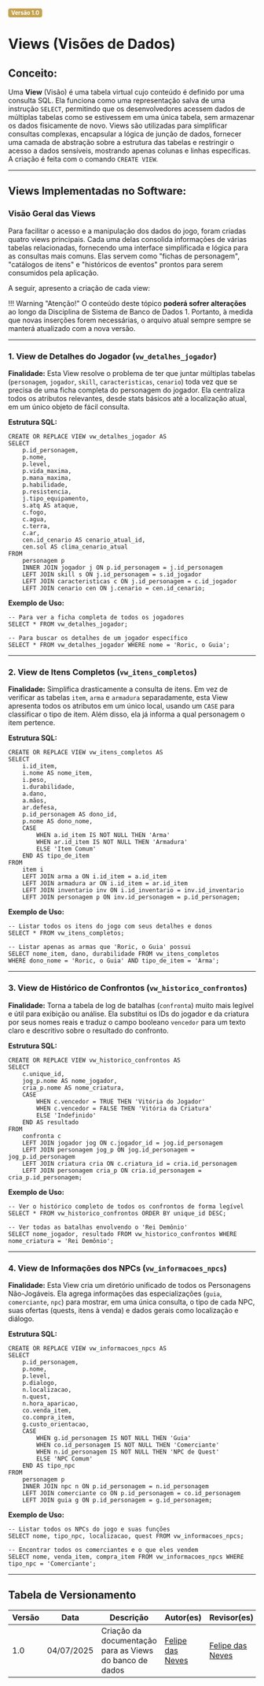 <span style="background-color:#c5a352; color:white; font-size:0.8em; font-weight: bold; padding:2px 6px; border-radius:4px;">Versão 1.0</span>

# Views (Visões de Dados)

## Conceito:

Uma **View** (Visão) é uma tabela virtual cujo conteúdo é definido por uma consulta SQL. Ela funciona como uma representação salva de uma instrução `SELECT`, permitindo que os desenvolvedores acessem dados de múltiplas tabelas como se estivessem em uma única tabela, sem armazenar os dados fisicamente de novo. Views são utilizadas para simplificar consultas complexas, encapsular a lógica de junção de dados, fornecer uma camada de abstração sobre a estrutura das tabelas e restringir o acesso a dados sensíveis, mostrando apenas colunas e linhas específicas. A criação é feita com o comando `CREATE VIEW`.

-----

## Views Implementadas no Software:

### **Visão Geral das Views**

Para facilitar o acesso e a manipulação dos dados do jogo, foram criadas quatro views principais. Cada uma delas consolida informações de várias tabelas relacionadas, fornecendo uma interface simplificada e lógica para as consultas mais comuns. Elas servem como "fichas de personagem", "catálogos de itens" e "históricos de eventos" prontos para serem consumidos pela aplicação.

A seguir, apresento a criação de cada view:

!!! Warning "Atenção!"
    O conteúdo deste tópico **poderá sofrer alterações** ao longo da Disciplina de Sistema de Banco de Dados 1. Portanto, à medida que novas inserções forem necessárias, o arquivo atual sempre sempre se manterá atualizado com a nova versão.

-----

### **1. View de Detalhes do Jogador (`vw_detalhes_jogador`)**

**Finalidade:**
Esta View resolve o problema de ter que juntar múltiplas tabelas (`personagem`, `jogador`, `skill`, `caracteristicas`, `cenario`) toda vez que se precisa de uma ficha completa do personagem do jogador. Ela centraliza todos os atributos relevantes, desde stats básicos até a localização atual, em um único objeto de fácil consulta.

**Estrutura SQL:**

```postgres
CREATE OR REPLACE VIEW vw_detalhes_jogador AS
SELECT
    p.id_personagem,
    p.nome,
    p.level,
    p.vida_maxima,
    p.mana_maxima,
    p.habilidade,
    p.resistencia,
    j.tipo_equipamento,
    s.atq AS ataque,
    c.fogo,
    c.agua,
    c.terra,
    c.ar,
    cen.id_cenario AS cenario_atual_id,
    cen.sol AS clima_cenario_atual
FROM
    personagem p
    INNER JOIN jogador j ON p.id_personagem = j.id_personagem
    LEFT JOIN skill s ON j.id_personagem = s.id_jogador
    LEFT JOIN caracteristicas c ON j.id_personagem = c.id_jogador
    LEFT JOIN cenario cen ON j.cenario = cen.id_cenario;
```

**Exemplo de Uso:**

```postgres
-- Para ver a ficha completa de todos os jogadores
SELECT * FROM vw_detalhes_jogador;

-- Para buscar os detalhes de um jogador específico
SELECT * FROM vw_detalhes_jogador WHERE nome = 'Roric, o Guia';
```

-----

### **2. View de Itens Completos (`vw_itens_completos`)**

**Finalidade:**
Simplifica drasticamente a consulta de itens. Em vez de verificar as tabelas `item`, `arma` e `armadura` separadamente, esta View apresenta todos os atributos em um único local, usando um `CASE` para classificar o tipo de item. Além disso, ela já informa a qual personagem o item pertence.

**Estrutura SQL:**

```postgres
CREATE OR REPLACE VIEW vw_itens_completos AS
SELECT
    i.id_item,
    i.nome AS nome_item,
    i.peso,
    i.durabilidade,
    a.dano,
    a.mãos,
    ar.defesa,
    p.id_personagem AS dono_id,
    p.nome AS dono_nome,
    CASE
        WHEN a.id_item IS NOT NULL THEN 'Arma'
        WHEN ar.id_item IS NOT NULL THEN 'Armadura'
        ELSE 'Item Comum'
    END AS tipo_de_item
FROM
    item i
    LEFT JOIN arma a ON i.id_item = a.id_item
    LEFT JOIN armadura ar ON i.id_item = ar.id_item
    LEFT JOIN inventario inv ON i.id_inventario = inv.id_inventario
    LEFT JOIN personagem p ON inv.id_personagem = p.id_personagem;
```

**Exemplo de Uso:**

```postgres
-- Listar todos os itens do jogo com seus detalhes e donos
SELECT * FROM vw_itens_completos;

-- Listar apenas as armas que 'Roric, o Guia' possui
SELECT nome_item, dano, durabilidade FROM vw_itens_completos 
WHERE dono_nome = 'Roric, o Guia' AND tipo_de_item = 'Arma';
```

-----

### **3. View de Histórico de Confrontos (`vw_historico_confrontos`)**

**Finalidade:**
Torna a tabela de log de batalhas (`confronta`) muito mais legível e útil para exibição ou análise. Ela substitui os IDs do jogador e da criatura por seus nomes reais e traduz o campo booleano `vencedor` para um texto claro e descritivo sobre o resultado do confronto.

**Estrutura SQL:**

```postgres
CREATE OR REPLACE VIEW vw_historico_confrontos AS
SELECT
    c.unique_id,
    jog_p.nome AS nome_jogador,
    cria_p.nome AS nome_criatura,
    CASE
        WHEN c.vencedor = TRUE THEN 'Vitória do Jogador'
        WHEN c.vencedor = FALSE THEN 'Vitória da Criatura'
        ELSE 'Indefinido'
    END AS resultado
FROM
    confronta c
    LEFT JOIN jogador jog ON c.jogador_id = jog.id_personagem
    LEFT JOIN personagem jog_p ON jog.id_personagem = jog_p.id_personagem
    LEFT JOIN criatura cria ON c.criatura_id = cria.id_personagem
    LEFT JOIN personagem cria_p ON cria.id_personagem = cria_p.id_personagem;
```

**Exemplo de Uso:**

```postgres
-- Ver o histórico completo de todos os confrontos de forma legível
SELECT * FROM vw_historico_confrontos ORDER BY unique_id DESC;

-- Ver todas as batalhas envolvendo o 'Rei Demônio'
SELECT nome_jogador, resultado FROM vw_historico_confrontos WHERE nome_criatura = 'Rei Demônio';
```

-----

### **4. View de Informações dos NPCs (`vw_informacoes_npcs`)**

**Finalidade:**
Esta View cria um diretório unificado de todos os Personagens Não-Jogáveis. Ela agrega informações das especializações (`guia`, `comerciante`, `npc`) para mostrar, em uma única consulta, o tipo de cada NPC, suas ofertas (quests, itens à venda) e dados gerais como localização e diálogo.

**Estrutura SQL:**

```postgres
CREATE OR REPLACE VIEW vw_informacoes_npcs AS
SELECT
    p.id_personagem,
    p.nome,
    p.level,
    p.dialogo,
    n.localizacao,
    n.quest,
    n.hora_aparicao,
    co.venda_item,
    co.compra_item,
    g.custo_orientacao,
    CASE
        WHEN g.id_personagem IS NOT NULL THEN 'Guia'
        WHEN co.id_personagem IS NOT NULL THEN 'Comerciante'
        WHEN n.id_personagem IS NOT NULL THEN 'NPC de Quest'
        ELSE 'NPC Comum'
    END AS tipo_npc
FROM
    personagem p
    INNER JOIN npc n ON p.id_personagem = n.id_personagem
    LEFT JOIN comerciante co ON p.id_personagem = co.id_personagem
    LEFT JOIN guia g ON p.id_personagem = g.id_personagem;
```

**Exemplo de Uso:**

```postgres
-- Listar todos os NPCs do jogo e suas funções
SELECT nome, tipo_npc, localizacao, quest FROM vw_informacoes_npcs;

-- Encontrar todos os comerciantes e o que eles vendem
SELECT nome, venda_item, compra_item FROM vw_informacoes_npcs WHERE tipo_npc = 'Comerciante';
```

---


## Tabela de Versionamento

| Versão | Data       | Descrição                                     | Autor(es)                                                             | Revisor(es)                                                          |
|--------|------------|-----------------------------------|-----------------------------------------------------------------------|----------------------------------------------------------------------|
|1.0  |04/07/2025     | Criação da documentação para as Views do banco de dados | [Felipe das Neves](https://github.com/FelipeFreire-gf) | [Felipe das Neves](https://github.com/FelipeFreire-gf) |